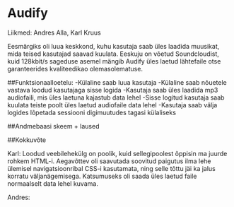 # Audify

Liikmed: Andres Alla, Karl Kruus


Eesmärgiks oli luua keskkond, kuhu kasutaja saab üles laadida muusikat, mida teised kasutajad saavad kuulata. Eeskuju on võetud Soundcloudist, kuid 128kbit/s sageduse asemel mängib Audify üles laetud lähtefaile otse garanteerides kvaliteedikao olemasolematuse.


##Funktsionaalloetelu:
-Külaline saab luua kasutaja
-Külaline saab nõuetele vastava loodud kasutajaga sisse logida
-Kasutaja saab üles laadida mp3 audiofaili, mis üles laetuna kajastub data lehel
-Sisse logitud kasutaja saab kuulata teiste poolt üles laetud audiofaile data lehel
-Kasutaja saab välja logides lõpetada sessiooni digimuutudes tagasi külaliseks

##Andmebaasi skeem + laused


##Kokkuvõte

Karl:
Loodud veebilehekülg on poolik, kuid sellegipoolest õppisin ma juurde rohkem HTML-i. Aegavõttev oli saavutada soovitud paigutus ilma lehe ülemisel navigatsioonribal CSS-i kasutamata, ning selle tõttu jäi ka jalus korratu väljanägemisega. Katsumuseks oli saada üles laetud faile normaalselt data lehel kuvama.

Andres:

